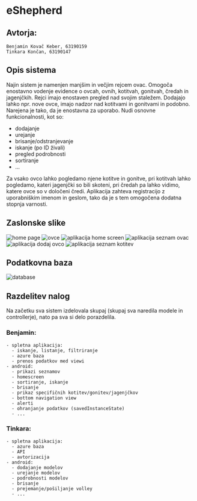 # eShepherd
## Avtorja:
    Benjamin Kovač Keber, 63190159 
    Tinkara Končan, 63190147

## Opis sistema
Najin sistem je namenjen manjšim in večjim rejcem ovac. Omogoča enostavno vodenje evidence o ovcah, ovnih, kotitvah, gonitvah, čredah in jagenjčkih. Rejci imajo enostaven pregled nad svojim staležem. Dodajajo lahko npr. nove ovce, imajo nadzor nad kotitvami in gonitvami in podobno. Narejena je tako, da je enostavna za uporabo. Nudi osnovne funkcionalnosti, kot so:
* dodajanje
* urejanje
* brisanje/odstranjevanje
* iskanje (po ID živali)
* pregled podrobnosti
* sortiranje
* ...

Za vsako ovco lahko pogledamo njene kotitve in gonitve, pri kotitvah lahko pogledamo, kateri jagenjčki so bili skoteni, pri čredah pa lahko vidimo, katere ovce so v določeni čredi. 
Aplikacija zahteva registracijo z uporabniškim imenom in geslom, tako da je s tem omogočena dodatna stopnja varnosti.

 
## Zaslonske slike
![home page](https://turtlesport191137813.files.wordpress.com/2021/01/eshepherd-ovce.png)
![ovce](https://turtlesport191137813.files.wordpress.com/2021/01/eshepherd_zacetna.png)
![aplikacija home screen](https://turtlesport191137813.files.wordpress.com/2021/01/homescreen.jpg)
![aplikacija seznam ovac](https://turtlesport191137813.files.wordpress.com/2021/01/app-ovce.jpg)
![aplikacija dodaj ovco](https://turtlesport191137813.files.wordpress.com/2021/01/app-add-ovca.jpg)
![aplikacija seznam kotitev](https://turtlesport191137813.files.wordpress.com/2021/01/app-kotitve.jpg)

## Podatkovna baza
![database](https://turtlesport191137813.files.wordpress.com/2021/01/diagram-zmanjsan.png)

## Razdelitev nalog
Na začetku sva sistem izdelovala skupaj (skupaj sva naredila modele in controllerje), nato pa sva si delo porazdelila. 
### Benjamin:
    - spletna aplikacija:
      - iskanje, listanje, filtriranje
      - azure baza
      - prenos podatkov med viewi
    - android:
      - prikazi seznamov
      - homescreen
      - sortiranje, iskanje
      - brisanje
      - prikaz specifičnih kotitev/gonitev/jagenjčkov
      - bottom navigation view
      - alerti
      - ohranjanje podatkov (savedInstanceState)
      - ...
### Tinkara:
    - spletna aplikacija:
      - azure baza
      - API
      - avtorizacija
    - android:
      - dodajanje modelov
      - urejanje modelov
      - podrobnosti modelov
      - brisanje
      - prejemanje/pošiljanje volley
      - ...
  
